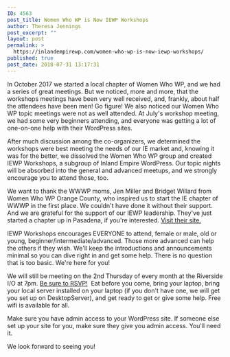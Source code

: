 ```yaml
---
ID: 4563
post_title: Women Who WP is Now IEWP Workshops
author: Theresa Jennings
post_excerpt: ""
layout: post
permalink: >
  https://inlandempirewp.com/women-who-wp-is-now-iewp-workshops/
published: true
post_date: 2018-07-31 13:17:31
---
```

In October 2017 we started a local chapter of Women Who WP, and we had a series of great meetings. But we noticed, more and more, that the workshops meetings have been very well received, and, frankly, about half the attendees have been men! Go figure! We also noticed our Women Who WP topic meetings were not as well attended. At July's workshop meeting, we had some very beginners attending, and everyone was getting a lot of one-on-one help with their WordPress sites.

After much discussion among the co-organizers, we determined the workshops were best meeting the needs of our IE market and, knowing it was for the better, we dissolved the Women Who WP group and created IEWP Workshops, a subgroup of Inland Empire WordPress. Our topic nights will be absorbed into the general and advanced meetups, and we strongly encourage you to attend those, too.

We want to thank the WWWP moms, Jen Miller and Bridget Willard from Women Who WP Orange County, who inspired us to start the IE chapter of WWWP in the first place. We couldn't have done it without their support. And we are grateful for the support of our IEWP leadership. They've just started a chapter up in Pasadena, if you're interested. <a href="https://womenwhowp.org/" target="_blank" rel="noopener noreferrer">Visit their site.</a>

IEWP Workshops encourages EVERYONE to attend, female or male, old or young, beginner/intermediate/advanced. Those more advanced can help the others if they wish. We'll keep the introductions and announcements minimal so you can dive right in and get some help. There is no question that is too basic. We're here for you!

We will still be meeting on the 2nd Thursday of every month at the Riverside I/O at 7pm. <a href="https://www.meetup.com/inlandempirewp/events/zvqgbqyxlbmb/" target="_blank" rel="noopener noreferrer">Be sure to RSVP!</a>  Eat before you come, bring your laptop, bring your local server installed on your laptop (if you don't have one, we will get you set up on DesktopServer), and get ready to get or give some help. Free wifi is available for all.

Make sure you have admin access to your WordPress site. If someone else set up your site for you, make sure they give you admin access. You'll need it.

We look forward to seeing you!